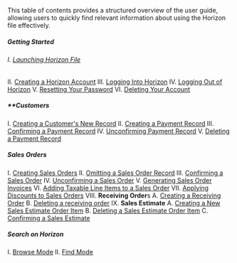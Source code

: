 
This table of contents provides a structured overview of the user guide, allowing users to quickly find relevant information about using the Horizon file effectively.

##### Getting Started
###### I. [Launching Horizon File](Launching%20Horizon%20File.md)
II. [Creating a Horizon Account](Creating%20a%20Horizon%20Account.md)
III. [Logging Into Horizon](Logging%20Into%20Horizon.md)
IV. [Logging Out of Horizon](Logging%20Out%20of%20Horizon.md)
V. [Resetting Your Password](Resetting%20Your%20Password.md)
VI. [Deleting Your Account](Deleting%20Your%20Account.md)
##### **Customers 
I. [Creating a Customer's New Record](Creating%20a%20Customer's%20New%20Record.md)
II. [Creating a Payment Record](Creating%20a%20Payment%20Record.md)
III. [Confirming a Payment Record](Confirming%20a%20Payment%20Record.md)
IV. [Unconfirming Payment Record](Unconfirming%20Payment%20Record.md)
V. [Deleting a Payment Record](Deleting%20a%20Payment%20Record.md)

##### Sales Orders
I. [Creating Sales Orders](Creating%20Sales%20Orders.md)
II. [Omitting a Sales Order Record](Omitting%20a%20Sales%20Order%20Record.md)
III. [Confirming a Sales Order](Confirming%20a%20Sales%20Order.md)
IV. [Unconfirming a Sales Order](Unconfirming%20a%20Sales%20Order.md)
V. [Generating Sales Order Invoices](Generating%20Sales%20Order%20Invoices.md)
VI. [Adding Taxable Line Items to a Sales Order](Adding%20Taxable%20Line%20Items%20to%20a%20Sales%20Order.md)
VII. [Applying Discounts to Sales Orders](Applying%20Discounts%20to%20Sales%20Orders.md)
VIII. **Receiving Order**s
	A. [Creating a Receiving Order](Creating%20a%20Receiving%20Order.md)
	B. [Deleting a receiving order](Deleting%20a%20receiving%20order.md)
IX. **Sales Estimate**
	A. [Creating a New Sales Estimate Order Item](Creating%20a%20New%20Sales%20Estimate%20Order%20Item.md)
	B. [Deleting a Sales Estimate Order Item](Deleting%20a%20Sales%20Estimate%20Order%20Item.md)
	C. [Confirming a Sales Estimate](Confirming%20a%20Sales%20Estimate.md)
##### Search on Horizon
I. [Browse Mode](Browse%20Mode.md)
II. [Find Mode](Find%20Mode.md)